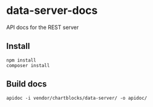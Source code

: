 data-server-docs
================

API docs for the REST server

Install
-------

```cli
npm install
composer install
```

Build docs
----------

`apidoc -i vendor/chartblocks/data-server/ -o apidoc/`
